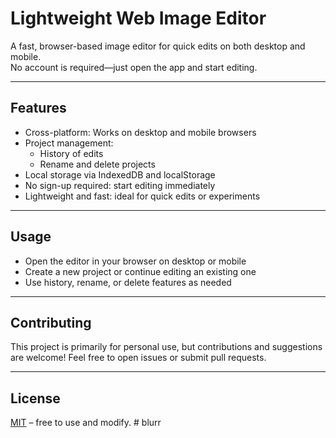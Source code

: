 # Lightweight Web Image Editor

A fast, browser-based image editor for quick edits on both desktop and mobile.  
No account is required—just open the app and start editing.

---

## Features

- Cross-platform: Works on desktop and mobile browsers
- Project management:
  - History of edits
  - Rename and delete projects
- Local storage via IndexedDB and localStorage
- No sign-up required: start editing immediately
- Lightweight and fast: ideal for quick edits or experiments

---

## Usage

- Open the editor in your browser on desktop or mobile
- Create a new project or continue editing an existing one
- Use history, rename, or delete features as needed

---

## Contributing

This project is primarily for personal use, but contributions and suggestions are welcome! Feel free to open issues or submit pull requests.

---

## License

[MIT](LICENSE) – free to use and modify.
#   b l u r r  
 